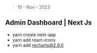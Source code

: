 > 15 - Nov - 2023

## Admin Dashboard | Next Js

* yarn create next-app
* yarn add react-icons
* yarn add recharts@2.9.0